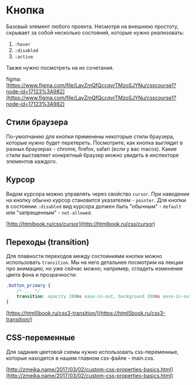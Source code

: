 # Кнопка

Базовый элемент любого проекта. Несмотря на внешнюю простоту, скрывает за собой несколько состояний, которые нужно реализовать:

1. `:hover`
2. `:disabled`
3. `:active`

Также нужно посмотреть на их сочетания.

figma: [https://www.figma.com/file/LavZmQfQccqyrTMzoSJYNu/csscourse1?node-id=17123%3A982](https://www.figma.com/file/LavZmQfQccqyrTMzoSJYNu/csscourse1?node-id=17123%3A982)

## Стили браузера

По-умолчанию для кнопки применены некоторые стили браузера, которые нужно будет перетереть. Посмотрите, как кнопка выглядит в разных браузерах - chrome, firefox, safari (если у вас macos). Какие стили выставляет конкретный браузер можно увидеть в инспекторе элементов каждого.

## Курсор

Видом курсора можно управлять через свойство `cursor`.
При наведении на кнопку обычно курсор становится указателем - `pointer`.
Для кнопки в состоянии `:disabled` вид курсора должен быть "обычным" - `default` или "запрещенным" - `not-allowed`.

[http://htmlbook.ru/css/cursor](http://htmlbook.ru/css/cursor)

## Переходы (transition)

Для плавности переходов между состояниями кнопки можно использовать `transition`.
Мы на него детальнее посмотрим на лекции про анимацию, но уже сейчас можно, например, сгладить изменение цвета фона и прозрачности:

```css
.button_primary {
    /* ... */
    transition: opacity 200ms ease-in-out, background 200ms ease-in-out;
}
```

[https://html5book.ru/css3-transition/](https://html5book.ru/css3-transition/)

## CSS-переменные

Для задания цветовой схемы нужно использовать css-переменные, которые находятся в нашем главном css-файле - main.css.

[http://zmeika.name/2017/03/02/custom-css-properties-basics.html](http://zmeika.name/2017/03/02/custom-css-properties-basics.html)
